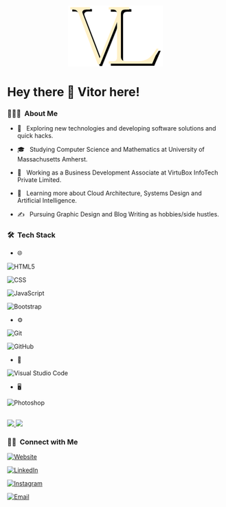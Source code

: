 
<div  align="center">

<img src="vl_logo.png">

</div>

  

<h1 text-align: "center"> Hey there 👋 Vitor here!</h1>

  

<h3> 👨🏻‍💻 &nbsp;About Me </h3>

  

- 🤔 &nbsp; Exploring new technologies and developing software solutions and quick hacks.

- 🎓 &nbsp; Studying Computer Science and Mathematics at University of Massachusetts Amherst.

- 💼 &nbsp; Working as a Business Development Associate at VirtuBox InfoTech Private Limited.

- 🌱 &nbsp; Learning more about Cloud Architecture, Systems Design and Artificial Intelligence.

- ✍️ &nbsp; Pursuing Graphic Design and Blog Writing as hobbies/side hustles.

  

<h3> 🛠 &nbsp;Tech Stack</h3>


- 🌐 &nbsp;

![HTML5](https://img.shields.io/badge/-HTML5-333333?style=flat&logo=HTML5)

![CSS](https://img.shields.io/badge/-CSS-333333?style=flat&logo=CSS3&logoColor=1572B6)

![JavaScript](https://img.shields.io/badge/-JavaScript-333333?style=flat&logo=javascript)

![Bootstrap](https://img.shields.io/badge/-Bootstrap-333333?style=flat&logo=bootstrap&logoColor=563D7C)


- ⚙️ &nbsp;

![Git](https://img.shields.io/badge/-Git-333333?style=flat&logo=git)

![GitHub](https://img.shields.io/badge/-GitHub-333333?style=flat&logo=github)


- 🔧 &nbsp;

![Visual Studio Code](https://img.shields.io/badge/-Visual%20Studio%20Code-333333?style=flat&logo=visual-studio-code&logoColor=007ACC)



- 🖥 &nbsp;

![Photoshop](https://img.shields.io/badge/-Photoshop-333333?style=flat&logo=adobe-photoshop)


<br/>

  

<a  href="https://github.com/vitorelourenco">

<img  height="180em"  src="https://github-readme-stats.vercel.app/api?username=vitorelourenco&theme=buefy&show_icons=true"  />

<img  height="180em"  src="https://github-readme-stats.vercel.app/api/top-langs/?username=vitorelourenco&theme=buefy&layout=compact"  />

</a>

  

<br/>

  

<h3> 🤝🏻 &nbsp;Connect with Me </h3>

  

<p  align="center">

<a  href="https://www.adityavsingh.com/"><img  alt="Website"  src="https://img.shields.io/badge/Website-www.adityavsingh.com-blue?style=flat-square&logo=google-chrome"></a>

<a  href="https://www.linkedin.com/in/AVS1508/"><img  alt="LinkedIn"  src="https://img.shields.io/badge/LinkedIn-Aditya%20Vikram%20Singh-blue?style=flat-square&logo=linkedin"></a>

<a  href="https://www.instagram.com/adityavs_/"><img  alt="Instagram"  src="https://img.shields.io/badge/Instagram-adityavs__-blue?style=flat-square&logo=instagram"></a>

<a  href="mailto:avsingh@umass.edu"><img  alt="Email"  src="https://img.shields.io/badge/Email-avsingh@umass.edu-blue?style=flat-square&logo=gmail"></a>

</p>
